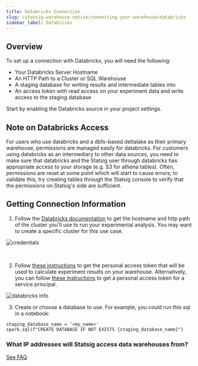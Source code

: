 ```yaml
---
title: Databricks Connection
slug: /statsig-warehouse-native/connecting-your-warehouse/databricks
sidebar_label: Databricks
---
```


## Overview

To set up a connection with Databricks, you will need the following:

- Your Databricks Server Hostname
- An HTTP Path to a Cluster or SQL Warehouse
- A staging database for writing results and intermediate tables into
- An access token with read access on your experiment data and write access to the staging database

Start by enabling the Databricks source in your project settings.

## Note on Databricks Access

For users who use databricks and a dbfs-based deltalake as their primary warehouse, permissions are managed easily for databricks. For customers using databricks as an intermediary to other data sources, you need to make sure that databricks and the Statsig user through databricks has appropriate access to your storage (e.g. S3 for athena tables). Often, permissions are reset at some point which will start to cause errors; to validate this, try creating tables through the Statsig console to verify that the permissions on Statsig's side are sufficient.

## Getting Connection Information

1. Follow the [Databricks documentation](https://docs.databricks.com/integrations/jdbc-odbc-bi.html#get-connection-details-for-a-cluster) to get the hostname and http path of the cluster you'll use to run your experimental analysis. You may want to create a specific cluster for this use case.

![credentials](https://user-images.githubusercontent.com/102695539/242474157-e6329ea8-92ae-43af-95dc-7bce2a26a3e6.png)

<br />

2. Follow [these instructions](https://docs.databricks.com/dev-tools/auth.html#databricks-personal-access-tokens) to get the personal access token that will be used to calculate experiment results on your warehouse. Alternatively, you can follow [these instructions](https://docs.databricks.com/en/administration-guide/users-groups/service-principals.html#manage-personal-access-tokens-for-a-service-principal) to get a personal access token for a service principal. 

![databricks info](https://user-images.githubusercontent.com/108023879/188731186-ecdc0872-de06-4576-b387-fa08bdca447d.png)

3. Create or choose a database to use. For example, you could run this sql in a notebook:

```
staging_database_name = '<my_name>'
spark.sql(f"CREATE DATABASE IF NOT EXISTS {staging_database_name}")
```
### What IP addresses will Statsig access data warehouses from?

[See FAQ](https://docs.statsig.com/data-warehouse-ingestion/faq#what-ip-addresses-will-statsig-access-data-warehouses-from)
